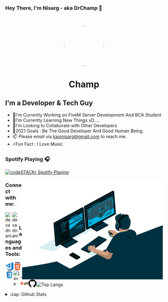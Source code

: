 ### Hey There,  I'm Nisarg - aka DrChamp 👋
<br>
<p align="center">
    <img style="border-radius: 100px" width="128" height="128" src="https://cdn.discordapp.com/attachments/795682105153159190/795684479900712980/giphy.gif">
</p>
<h1 align="center">Champ</h1>


## I'm a Developer & Tech Guy 
- 🔭I'm Currently Working on FiveM Server Development And BCA Student
- 🌱I'm Currently Learning New Things xD....
- 👯I'm Looking to Collaborate with Other Developers
- 🥅2021 Goals : Be The Good Developer And Good Human Being.
- 📫 Please email via kavinisarg@gmail.com to reach me.
- ⚡Fun Fact : I Love Music


### Spotify Playing 🎧

[<img src="https://now-playing-codestackr.vercel.app/api/spotify-playing" alt="codeSTACKr Spotify Playing" width="350" />](https://open.spotify.com/user/ehurqtcvxk9x5yml2c1tpq2oj?)

<img align="right" alt="GIF" src="https://github.com/DrChamp1/DrChamp1/blob/main/code.gif?raw=true" width="450" height="320" />

### Connect with me:


[<img align="left" alt="devadnani" width="22px" src="https://www.flaticon.com/svg/static/icons/svg/2991/2991144.svg"/>][gmail]
<!--[<img align="left" alt="devadnani" width="22px" src="https://www.flaticon.com/svg/static/icons/svg/1409/1409946.svg"/>][instagram]-->
[<img align="left" alt="devadnani" width="22px" src="https://www.flaticon.com/svg/static/icons/svg/1409/1409936.svg"/>][youtube]

<br />


### Languages and Tools:

<img align="left" alt="Visual Studio Code" width="26px" src="https://raw.githubusercontent.com/github/explore/80688e429a7d4ef2fca1e82350fe8e3517d3494d/topics/visual-studio-code/visual-studio-code.png" />
<img align="left" alt="HTML5" width="26px" src="https://raw.githubusercontent.com/github/explore/80688e429a7d4ef2fca1e82350fe8e3517d3494d/topics/html/html.png" />
<img align="left" alt="CSS3" width="26px" src="https://raw.githubusercontent.com/github/explore/80688e429a7d4ef2fca1e82350fe8e3517d3494d/topics/css/css.png" />
<img align="left" alt="java" width="22px" src="https://www.flaticon.com/svg/static/icons/svg/226/226777.svg"/>
<img align="left" alt="Git" width="26px" src="https://raw.githubusercontent.com/github/explore/80688e429a7d4ef2fca1e82350fe8e3517d3494d/topics/git/git.png" />
<img align="left" alt="GitHub" width="26px" src="https://raw.githubusercontent.com/github/explore/78df643247d429f6cc873026c0622819ad797942/topics/github/github.png" />
<br />
<br />

---

![Top Langs](https://github-readme-stats.vercel.app/api/top-langs/?username=DrChamp1&theme=radical&layout=compact)

<details>
  <summary>:zap: Github Stats</summary>

  <img align="left" alt="Dev-Adnani's Github Stats" src="https://github-readme-stats.codestackr.vercel.app/api?username=DrChamp1&amp;show_icons=true&amp;hide_border=true&amp;count_private=true" style="max-width:100%;">

</details>

[youtube]:https://www.youtube.com/technicalnisarg
<!--[instagram]: https://www.instagram.com/nisarg.official/-->
[gmail]:kavinisarg@gmail.com

